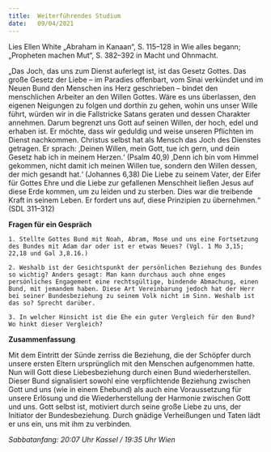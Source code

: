 ```yaml
---
title:  Weiterführendes Studium
date:   09/04/2021
---
```


Lies Ellen White „Abraham in Kanaan“, S. 115–128 in Wie alles begann; „Propheten machen Mut“, S. 382–392 in Macht und Ohnmacht.

„Das Joch, das uns zum Dienst auferlegt ist, ist das Gesetz Gottes. Das große Gesetz der Liebe – im Paradies offenbart, vom Sinai verkündet und im Neuen Bund den Menschen ins Herz geschrieben – bindet den menschlichen Arbeiter an den Willen Gottes. Wäre es uns überlassen, den eigenen Neigungen zu folgen und dorthin zu gehen, wohin uns unser Wille führt, würden wir in die Fallstricke Satans geraten und dessen Charakter annehmen. Darum begrenzt uns Gott auf seinen Willen, der hoch, edel und erhaben ist. Er möchte, dass wir geduldig und weise unseren Pflichten im Dienst nachkommen. Christus selbst hat als Mensch das Joch des Dienstes getragen. Er sprach: ‚Deinen Willen, mein Gott, tue ich gern, und dein Gesetz hab ich in meinem Herzen.‘ (Psalm 40,9) ‚Denn ich bin vom Himmel gekommen, nicht damit ich meinen Willen tue, sondern den Willen dessen, der mich gesandt hat.‘ (Johannes 6,38) Die Liebe zu seinem Vater, der Eifer für Gottes Ehre und die Liebe zur gefallenen Menschheit ließen Jesus auf diese Erde kommen, um zu leiden und zu sterben. Dies war die treibende Kraft in seinem Leben. Er fordert uns auf, diese Prinzipien zu übernehmen.“ (SDL 311–312)

**Fragen für ein Gespräch**

`1. Stellte Gottes Bund mit Noah, Abram, Mose und uns eine Fortsetzung des Bundes mit Adam dar oder ist er etwas Neues? (Vgl. 1 Mo 3,15; 22,18 und Gal 3,8.16.)`

`2. Weshalb ist der Gesichtspunkt der persönlichen Beziehung des Bundes so wichtig? Anders gesagt: Man kann durchaus auch ohne enges persönliches Engagement eine rechtsgültige, bindende Abmachung, einen Bund, mit jemandem haben. Diese Art Vereinbarung jedoch hat der Herr bei seiner Bundesbeziehung zu seinem Volk nicht im Sinn. Weshalb ist das so? Sprecht darüber.`

`3. In welcher Hinsicht ist die Ehe ein guter Vergleich für den Bund? Wo hinkt dieser Vergleich?`

**Zusammenfassung**

Mit dem Eintritt der Sünde zerriss die Beziehung, die der Schöpfer durch unsere ersten Eltern ursprünglich mit den Menschen aufgenommen hatte. Nun will Gott diese Liebesbeziehung durch einen Bund wiederherstellen. Dieser Bund signalisiert sowohl eine verpflichtende Beziehung zwischen Gott und uns (wie in einem Ehebund) als auch eine Voraussetzung für unsere Erlösung und die Wiederherstellung der Harmonie zwischen Gott und uns. Gott selbst ist, motiviert durch seine große Liebe zu uns, der Initiator der Bundesbeziehung. Durch gnädige Verheißungen und Taten lädt er uns ein, uns mit ihm zu verbinden.

_Sabbatanfang: 20:07 Uhr Kassel / 19:35 Uhr Wien_